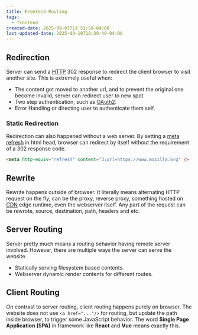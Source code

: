 ```yaml
---
title: Frontend Routing
tags:
  - frontend
created-date: 2025-09-07T11:51:58-04:00
last-updated-date: 2025-09-10T18:39:49-04:00
---
```

## Redirection 

Server can send a [HTTP](note/by/developer/network_protocols.md#HTTP) 302 response to redirect the client browser to visit another site. This is extremely useful when:
- The content got moved to another url, and to prevent the original one become invalid, server can redirect user to new spot 
- Two step authentication, such as [OAuth2](note/by/developer/drafts/oauth2.md).
- Error Handling or directing user to authenticate them self.

### Static Redirection 

Redirection can also happened without a web server. By setting a [meta refresh](https://developer.mozilla.org/en-US/docs/Web/HTML/Reference/Elements/meta#setting_a_page_redirect) in html head, browser can redirect by itself without the requirement of a 302 response code.

``` html
<meta http-equiv="refresh" content="3;url=https://www.mozilla.org" />
```

## Rewrite

Rewrite happens outside of browser. It literally means alternating HTTP request on the fly, can be the proxy, reverse proxy, something hosted on [CDN](note/by/developer/content_delivery_network.md) edge runtime, even the webserver itself. Any part of the request can be rewrote, source, destination, path, headers and etc.

## Server Routing

Server pretty much means a routing behavior having remote server involved. However, there are multiple ways the server can serve the website. 
- Statically serving filesystem based contents.
- Webserver dynamic render contents for different routes.

## Client Routing

On contrast to server routing, client routing happens purely on browser. The website does not use `<a href="..."/>` for routing, but update the path inside browser, to trigger some JavaScript behavior. The word **Single Page Application (SPA)** in framework like **React** and **Vue** means exactly this.